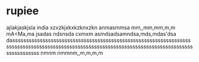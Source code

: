 # rupiee
ajlakjaskjsla
india
xzxzkjxkxkzknxzkn
anmasmmsa
mm,,mm,mm,m,m
mA<Ma,ma
jsadas
ndsnsda
cxmxm
asmdsadsamndsa,mds,mdas'dsa
dasssssssssssssssssssssssssssssssssssssssssssssssssssssssssssssssssssssssssssssssssssssssssssssssssssssssssssssssssssssssssssssssssssssssssssssssss
nmnm
nmmnm,,m,m,m,m
